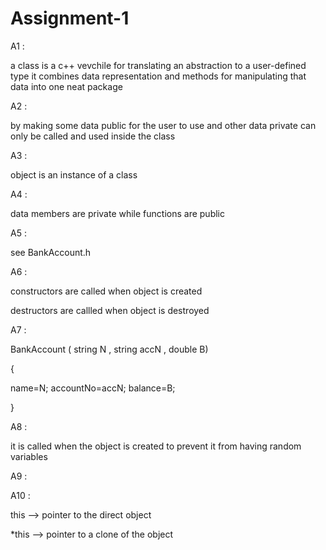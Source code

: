 # Assignment-1
A1 :

a class is a c++ vevchile for translating an abstraction to a user-defined type it combines data representation and methods for manipulating that data into one neat package

A2 :

by making some data public for the user to use and other data private can only be called and used inside the class

A3 :

object is an instance of a class

A4 :

data members are private while functions are public

A5 :

see BankAccount.h

A6 :

constructors are called when object is created

destructors are callled when object is destroyed

A7 :

BankAccount ( string N , string accN , double B)

{

name=N; accountNo=accN; balance=B;

}

A8 :

it is called when the object is created to prevent it from having random variables

A9 :

A10 :

this --> pointer to the direct object

*this --> pointer to a clone of the object
